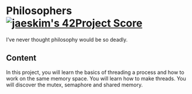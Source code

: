 # Philosophers [![jaeskim's 42Project Score](https://badge42.herokuapp.com/api/project/obouadel/philosophers)](https://github.com/JaeSeoKim/badge42)

I’ve never thought philosophy would be so deadly.

## Content

In this project, you will learn the basics of threading a process and how to
work on the same memory space. You will learn how to make threads. You will discover
the mutex, semaphore and shared memory.
